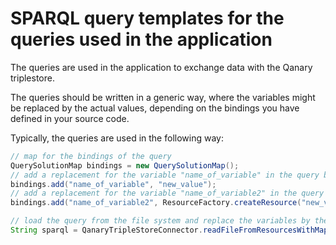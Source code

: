 # SPARQL query templates for the queries used in the application

The queries are used in the application to exchange data with the Qanary triplestore.

The queries should be written in a generic way, where the variables might be replaced by the actual values, depending on the bindings you have defined in your source code.

Typically, the queries are used in the following way:

```java
// map for the bindings of the query
QuerySolutionMap bindings = new QuerySolutionMap();
// add a replacement for the variable "name_of_variable" in the query by a string
bindings.add("name_of_variable", "new_value");
// add a replacement for the variable "name_of_variable2" in the query by a URI
bindings.add("name_of_variable2", ResourceFactory.createResource("new_value"));

// load the query from the file system and replace the variables by the actual values
String sparql = QanaryTripleStoreConnector.readFileFromResourcesWithMap("filename", bindings);  
```
